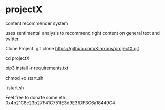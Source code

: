 # projectX
content recommender system 

uses sentimental analysis to recommend right content on general text and twitter. 

Clone Project: 
  git clone https://github.com/Kimxons/projectX.git
  
  cd projectX
  
  pip3 install -r requirements.txt 
  
  chmod +x start.sh 
  
  ./start.sh 
  
Feel free to donate some eth: 0x4b21C8c23b27F41C751fE3d9E3fDF3C6a18449C4
